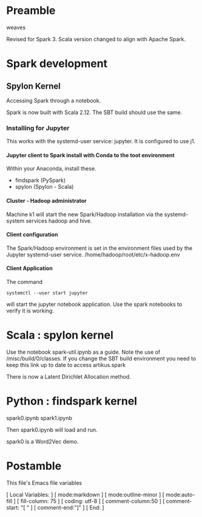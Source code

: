 # Preamble

weaves

Revised for Spark 3. Scala version changed to align with Apache Spark.

# Spark development

## Spylon Kernel

Accessing Spark through a notebook.

Spark is now built with Scala 2.12. The SBT build should use the same.

### Installing for Jupyter

This works with the systemd-user service: jupyter. It is configured to use j1.

#### Jupyter client to Spark install with Conda to the toot environment

Within your Anaconda, install these.

 - findspark (PySpark)
 - spylon (Spylon - Scala)
 
#### Cluster - Hadoop administrator

Machine k1 will start the new Spark/Hadoop installation via the
systemd-system services hadoop and hive.

#### Client configuration

The Spark/Hadoop environment is set in the environment files used by the
Jupyter systemd-user service. /home/hadoop/root/etc/x-hadoop.env

#### Client Application

The command

    systemctl --user start jupyter
    
will start the jupyter notebook application. Use the spark notebooks to
verify it is working.

# Scala : spylon kernel

Use the notebook spark-util.ipynb as a guide. Note the use of
/misc/build/0/classes. If you change the SBT build environment you need to
keep this link up to date to access artikus.spark

There is now a Latent Dirichlet Allocation method.

# Python : findspark kernel

spark0.ipynb spark1.ipynb

Then spark0.ipynb will load and run.

spark0 is a Word2Vec demo.

# Postamble

This file's Emacs file variables

[  Local Variables: ]
[  mode:markdown ]
[  mode:outline-minor ]
[  mode:auto-fill ]
[  fill-column: 75 ]
[  coding: utf-8 ]
[  comment-column:50 ]
[  comment-start: "[  "  ]
[  comment-end:"]" ]
[  End: ]


